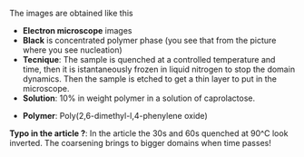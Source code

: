 The images are obtained like this
- **Electron microscope** images
- **Black** is concentrated polymer phase (you see that from the picture where you see nucleation)
- **Tecnique**: The sample is quenched at a controlled temperature and time, then it is istantaneously frozen in liquid nitrogen to stop the domain dynamics. Then the sample is etched to get a thin layer to put in the microscope.
- **Solution**: 10% in weight polymer in a solution of caprolactose.
* **Polymer**: Poly(2,6-dimethyl-l,4-phenylene oxide)

**Typo in the article ?**: In the article the 30s and 60s quenched at 90^C look inverted. The coarsening brings to bigger domains when time passes!